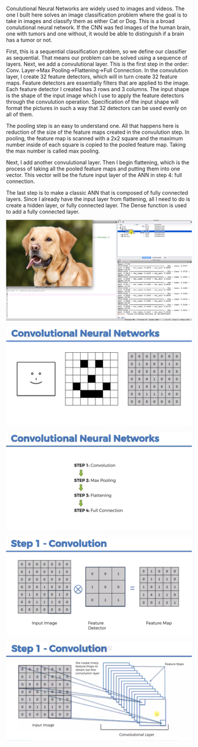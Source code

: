 Conulutional Neural Networks are widely used to images and videos. The one I built here solves an image classification problem
where the goal is to take in images and classify them as either Cat or Dog. This is a broad conulutional neural network. If the
CNN was fed images of the human brain, one with tumors and one without, it would be able to distinguish if a brain has a tumor or
not.

First, this is a sequential classification problem, so we define our classifier as sequential. That means our problem can 
be solved using a sequence of layers. Next, we add a convulutional layer. This is the first step in the order: Conv. Layer->Max
Pooling->Flattening->Full Connection. In the convulution layer, I create 32 feature detectors, which will in turn create 32 feature
maps. Feature detectors are essentially filters that are applied to the image. Each feature detector I created has 3 rows and 3
columns. The input shape is the shape of the input image which I use to apply the feature detectors through the convulution
operation. Specification of the input shape will format the pictures in such a way that 32 detectors can be used evenly on
all of them.

The pooling step is an easy to understand one. All that happens here is reduction of the size of the feature maps created in
the convulution step. In pooling, the feature map is scanned with a 2x2 square and the maximum number inside of each square is
copied to the pooled feature map. Taking the max number is called max pooling.

Next, I add another convulutional layer. Then I begin flattening, which is the process of taking all the pooled feature maps and
putting them into one vector. This vector will be the future input layer of the ANN in step 4: full connection.

The last step is to make a classic ANN that is composed of fully connected layers. Since I already have the input layer from
flattening, all I need to do is create a hidden layer, or fully connected layer. The Dense function is used to add a fully
connected layer.



![](images/ml3.png)

![](images/cnn2.png)

![](images/cnn3.png)

![](images/cnn4.png)

![](images/cnn5.png)

